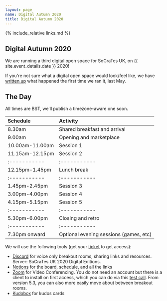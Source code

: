 ```yaml
---
layout: page
name: Digital Autumn 2020
title: Digital Autumn 2020
---
```


{% include_relative links.md %}

## Digital Autumn 2020

We are running a third digital open space for SoCraTes UK, on {{ site.event_details.date }} 2020!

If you're not sure what a digital open space would look/feel like, we have [written up](digital-2020-spring) what happened the first time we ran it, last May.

## The Day

All times are BST, we'll publish a timezone-aware one soon.

| Schedule        | Activity |
|:-----------     |:----------- |
| 8.30am          | Shared breakfast and arrival |
| 9.00am          | Opening and marketplace |
| 10.00am-11.00am | Session 1 |
| 11.15am-12.15pm | Session 2 |
|:-----------     |:----------- |
| 12.15pm-1.45pm  | Lunch break |
|:-----------     |:----------- |
| 1.45pm-2.45pm   | Session 3 |
| 3.00pm-4.00pm   | Session 4 |
| 4.15pm-5.15pm   | Session 5 |
|:-----------     |:----------- |
| 5.30pm-6.00pm   | Closing and retro |
|:-----------     |:----------- |
| 7.30pm onward   | Optional evening sessions (games, etc) |


We will use the following tools (get your [ticket](tickets.html#i-want-to-buy-my-ticket) to get access):
* [Discord](https://discordapp.com/) for voice only breakout rooms, sharing links and resources. Server: SoCraTes UK 2020 Digital Editions.
* [Notions](https://www.notion.so) for the board, schedule, and all the links
* [Zoom](https://zoom.us/) for Video Conferencing. You do not need an account but there is a client to install on first access, which you can do via this [test call](https://zoom.us/test). From version 5.3, you can also more easily move about between breakout rooms.
* [Kudobox](http://kudobox.co/) for kudos cards

